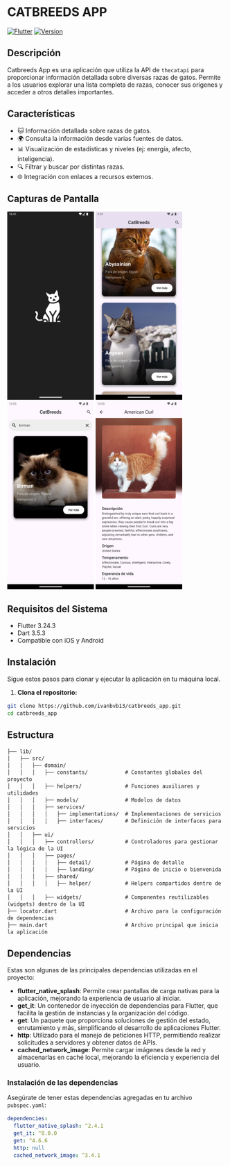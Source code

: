 # CATBREEDS APP

[![Flutter](https://img.shields.io/badge/Flutter-Framework-blue)](https://flutter.dev)
[![Version](https://img.shields.io/badge/version-1.0.0-green)](https://github.com/tuusuario/tu-repo/releases)

## Descripción

Catbreeds App es una aplicación que utiliza la API de `thecatapi` para proporcionar información detallada sobre diversas razas de gatos. Permite a los usuarios explorar una lista completa de razas, conocer sus orígenes y acceder a otros detalles importantes.

## Características

- 🐱 Información detallada sobre razas de gatos.
- 🌍 Consulta la información desde varias fuentes de datos.
- 📊 Visualización de estadísticas y niveles (ej: energía, afecto, inteligencia).
- 🔍 Filtrar y buscar por distintas razas.
- 🌐 Integración con enlaces a recursos externos.

## Capturas de Pantalla

<p float="left">
  <img src="screenshots/splash.png" width="200" />
  <img src="screenshots/landing.png" width="200" />
  <img src="screenshots/search.png" width="200" />
  <img src="screenshots/detail.png" width="200" />
</p>

## Requisitos del Sistema

- Flutter 3.24.3 
- Dart 3.5.3
- Compatible con iOS y Android

## Instalación

Sigue estos pasos para clonar y ejecutar la aplicación en tu máquina local.

1. **Clona el repositorio:**

```bash
git clone https://github.com/ivanbvb13/catbreeds_app.git
cd catbreeds_app
```

## Estructura 


```
├── lib/
│   ├── src/
│   │   ├── domain/
│   │   │   ├── constants/            # Constantes globales del proyecto
│   │   │   ├── helpers/              # Funciones auxiliares y utilidades
│   │   │   ├── models/               # Modelos de datos
│   │   │   ├── services/
│   │   │   │   ├── implementations/  # Implementaciones de servicios
│   │   │   │   ├── interfaces/       # Definición de interfaces para servicios
│   │   ├── ui/
│   │   │   ├── controllers/          # Controladores para gestionar la lógica de la UI
│   │   │   ├── pages/
│   │   │   │   ├── detail/           # Página de detalle
│   │   │   │   ├── landing/          # Página de inicio o bienvenida
│   │   │   ├── shared/               
│   │   │   │   ├── helper/           # Helpers compartidos dentro de la UI
│   │   │   ├── widgets/              # Componentes reutilizables (widgets) dentro de la UI
├── locator.dart                      # Archivo para la configuración de dependencias
├── main.dart                         # Archivo principal que inicia la aplicación

```


## Dependencias

Estas son algunas de las principales dependencias utilizadas en el proyecto:

- **flutter_native_splash**: Permite crear pantallas de carga nativas para la aplicación, mejorando la experiencia de usuario al iniciar.
- **get_it**: Un contenedor de inyección de dependencias para Flutter, que facilita la gestión de instancias y la organización del código.
- **get**: Un paquete que proporciona soluciones de gestión del estado, enrutamiento y más, simplificando el desarrollo de aplicaciones Flutter.
- **http**: Utilizado para el manejo de peticiones HTTP, permitiendo realizar solicitudes a servidores y obtener datos de APIs.
- **cached_network_image**: Permite cargar imágenes desde la red y almacenarlas en caché local, mejorando la eficiencia y experiencia del usuario.

### Instalación de las dependencias

Asegúrate de tener estas dependencias agregadas en tu archivo `pubspec.yaml`:

```yaml
dependencies:
  flutter_native_splash: ^2.4.1
  get_it: ^8.0.0
  get: ^4.6.6
  http: null
  cached_network_image: ^3.4.1
```
